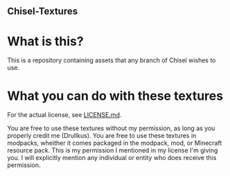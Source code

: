 ## Chisel-Textures

# What is this?

This is a repository containing assets that any branch of Chisel wishes to use.

# What you can do with these textures

For the actual license, see [LICENSE.md](https://github.com/Drullkus/Chisel-Textures/blob/master/LICENSE.md).

You are free to use these textures without my permission, as long as you properly credit me (Drullkus). You are free to use these textures in modpacks, wheither it comes packaged in the modpack, mod, or Minecraft resource pack. This is my permission I mentioned in my license I'm giving you. I will explicitly mention any individual or entity who does receive this permission. 
